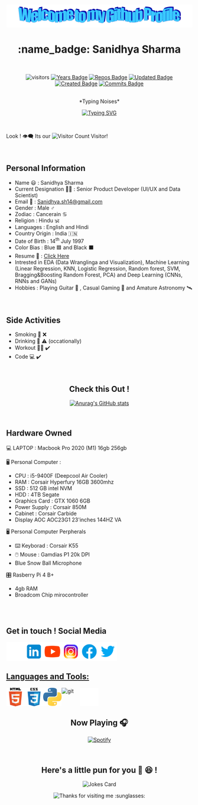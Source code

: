 <!-- WELCOME TO MY GITHUB PROFILE BANNER -->
<div align="center">
  <img src="https://github.com/Sanidhya-Sharma/Sanidhya-Sharma/blob/main/src/welcome.png?raw=true" style="max-width: 100%;" alt="Welcome to my Github Profile" />
</div>

<!-- HEADER -->
<h1 align="center">:name_badge:  Sanidhya Sharma</h1>

  
<br />

<div align="center">
<!-- COUNTERS -->

![visitors](https://visitor-badge.glitch.me/badge?page_id=Sanidhya-Sharma.Sanidhya-Sharma&left_color=green&right_color=red)
[![Years Badge](https://badges.pufler.dev/years/Sanidhya-Sharma)](https://badges.pufler.dev)
[![Repos Badge](https://badges.pufler.dev/repos/Sanidhya-Sharma)](https://badges.pufler.dev)
[![Updated Badge](https://badges.pufler.dev/updated/Sanidhya-Sharma/Sanidhya-Sharma)](https://badges.pufler.dev)
[![Created Badge](https://badges.pufler.dev/created/Sanidhya-Sharma/Sanidhya-Sharma)](https://badges.pufler.dev)
[![Commits Badge](https://badges.pufler.dev/commits/monthly/Sanidhya-Sharma)](https://badges.pufler.dev)

<br />
</div>

<!-- TYPING ANIMATION -->
<div align="center">
*Typing Noises*

  
[![Typing SVG](https://readme-typing-svg.herokuapp.com?size=24&color=FFFFFF&background=000000&multiline=true&width=450&height=160&lines=Hey+There!+I+am+Sanidhya+Sharma;Welcome+to+my+GitHub+Profile.;I+am+an+Aspiring+Data+Scientist;Worked+on+EDA%2C+Data+Wrangling%2C;+Machine+Learning%2C+CNN%2C+RNN+and+GANs)](https://git.io/typing-svg)

</div>
<br />

<!-- OLD COUNTER VISITOR -->

Look ! :eye_speech_bubble: Its our ![Visitor Count](https://profile-counter.glitch.me/Sanidhya-Sharma/count.svg) Visitor! 

<br />

<!-- STATIC PERSONAL INFORMATION -->
## Personal Information
- Name :smiley: : Sanidhya Sharma 
- Current Designation :technologist: : Senior Product Developer (UI/UX and Data Scientist)
- Email :e-mail: : Sanidhya.sh14@gmail.com
- Gender : Male :male_sign:
- Zodiac : Cancerain :cancer:
- Religion : Hindu :om:
- Languages : English and Hindi  
- Country Origin : India :india:
- Date of Birth : 14<sup>th</sup> July 1997
- Color Bias : Blue :blue_square: and Black :black_large_square:
- Resume :bookmark_tabs: : <a href="https://sanidhya-sharma-resume.herokuapp.com/" target="__Blank">Click Here</a>
- Intrested in EDA (Data Wranglinga and Visualization), Machine Learning (Linear Regression, KNN, Logistic Regression, Random forest, SVM, Bragging&Boosting Random Forest, PCA) and Deep Learning (CNNs, RNNs and GANs)
- Hobbies : Playing Guitar :guitar: , Casual Gaming :space_invader:  and Amature Astronomy :artificial_satellite:

<br />

## Side Activities 
- Smoking :smoking: :x:
- Drinking :clinking_glasses: :warning: (occationally)
- Workout :weight_lifting_man: :heavy_check_mark:
- Code :computer: :heavy_check_mark:

<br />

<div align="center">

<!-- DYNAMIC PROFILE STATS -->
## Check this Out !
[![Anurag's GitHub stats](https://github-readme-stats.vercel.app/api?username=Sanidhya-Sharma)](https://github.com/anuraghazra/github-readme-stats)

</div>
  
<br />

## Hardware Owned 
:computer: LAPTOP : Macbook Pro 2020 (M1) 16gb 256gb

:desktop_computer: Personal Computer :
- CPU : i5-9400F (Deepcool Air Cooler)
- RAM : Corsair Hyperfury 16GB 3600mhz 
- SSD : 512 GB intel NVM
- HDD : 4TB Segate 
- Graphics Card : GTX 1060 6GB
- Power Supply : Corsair 850M
- Cabinet : Corsair Carbide 
- Display AOC AOC23G1 23'inches 144HZ VA

:desktop_computer: Personal Computer Perpherals
- :keyboard: Keyborad : Corsair K55
- :computer_mouse: Mouse : Gamdias P1 20k DPI
- Blue Snow Ball Microphone 

:control_knobs: Rasberry Pi 4 B+ 
  - 4gb RAM 
  - Broadcom Chip mirocontroller 

<br />
<br />


<!-- SOCIAL MEDIA ICONS AND LINKS -->
## Get in touch ! Social Media
<a href="https://sanidhya-sharma-resume.herokuapp.com/" target="_blank"><img align="left" alt="Sanidhya-Sharma-resume" width="50px" src="https://github.com/Aakarsh-B/trying-repos/blob/master/www.svg" /></a>
<a href="https://linkedin.com/in/sanidhya-sharma-/" target="_blank"><img align="left" alt="Sanidhya Sharma | LinkedIn" width="50px" src="https://github.com/Sanidhya-Sharma/Sanidhya-Sharma/blob/main/src/linkedin.svg" />
  <a href="https://www.youtube.com/channel/UCdMPQHqmeu5GckK3v29DeBg" target="_blank"><img align="left" alt="Sanidhya Sharma | Twitter" width="50px" src="https://github.com/Sanidhya-Sharma/Sanidhya-Sharma/blob/main/src/youtube.svg" />
<a href="https://instagram.com/sanidhya__sharma" target="_blank"><img align="left" alt="Sanidhya Sharma| Instagram" width="50px" src="https://github.com/Sanidhya-Sharma/Sanidhya-Sharma/blob/main/src/instagram.svg" />
<a href="https://www.facebook.com/sanidhya1996/" target="_blank"><img align="left" alt="Sanidhya Sharma | Twitter" width="50px" src="https://github.com/Sanidhya-Sharma/Sanidhya-Sharma/blob/main/src/facebook.svg" />
<a href="https://twitter.com/_SanidhyaSharma" target="_blank"><img align="left" alt="Sanidhya Sharma | Twitter" width="50px" src="https://github.com/Sanidhya-Sharma/Sanidhya-Sharma/blob/main/src/twitter.svg" />

<br />
<br />
<br />
  

<!--  CODING LANGUAGE TOOLS  -->
## Languages and Tools:
<a href="https://www.w3.org/html/" target="_blank"><img align="left" alt="HTML5" width="50px" src="https://raw.githubusercontent.com/github/explore/80688e429a7d4ef2fca1e82350fe8e3517d3494d/topics/html/html.png" /></a>
  
<a href="https://www.w3schools.com/css/" target="_blank"><img align="left" alt="CSS3" width="50px" src="https://raw.githubusercontent.com/github/explore/80688e429a7d4ef2fca1e82350fe8e3517d3494d/topics/css/css.png" /></a>
  
<a href="https://www.python.org" target="_blank"> <img align="left" alt="Python" width="50px" src="https://github.com/Aakarsh-B/trying-repos/blob/master/python-5.svg?raw=true"/> </a>
  
<a href="https://git-scm.com/" target="_blank"> <img align="left" alt="git" width="50px" src="https://www.vectorlogo.zone/logos/git-scm/git-scm-icon.svg"/> </a>
  
<img align="left" alt="GitHub" width="50px" src="https://github.com/Aakarsh-B/trying-repos/blob/master/github.svg" />

<br />
<br />
<br />


<div align="center">
  
<!-- SPOTIFY NOW PLAYING -->
  
## Now Playing 🎧

[![Spotify](https://github-readme-remake.vercel.app/api/spotify)](https://open.spotify.com/user/43d5de29f7f94611a13b9e786f2d40bf)
<br/>

<br />

<!-- JOKES AND PUNS -->
## Here's a little pun for you :rofl: :laughing: !
![Jokes Card](https://readme-jokes.vercel.app/api)

</div>
  
<div align="center">
  <img height="120" alt="Thanks for visiting me :sunglasses:" width="100%" src="https://raw.githubusercontent.com/BrunnerLivio/brunnerlivio/master/images/marquee.svg" />
</div>

<!---
Sanidhya-Sharma/Sanidhya-Sharma is a ✨ special ✨ repository because its `README.md` (this file) appears on your GitHub profile.
You can click the Preview link to take a look at your changes.
--->
